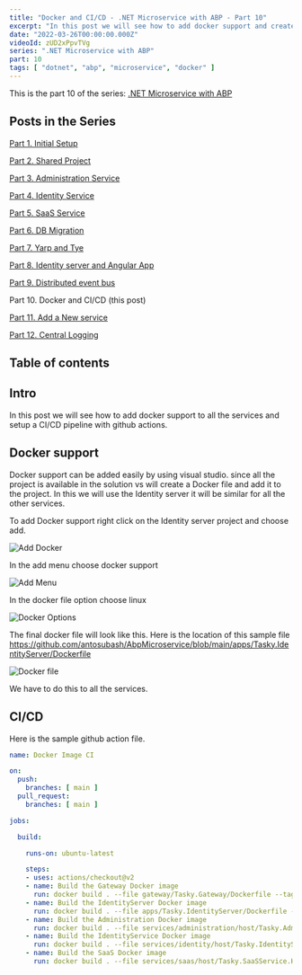 ```yaml
---
title: "Docker and CI/CD - .NET Microservice with ABP - Part 10"
excerpt: "In this post we will see how to add docker support and create a CI/CD with github actions"
date: "2022-03-26T00:00:00.000Z"
videoId: zUD2xPpvTVg 
series: ".NET Microservice with ABP"
part: 10
tags: [ "dotnet", "abp", "microservice", "docker" ]
---
```


This is the part 10 of the series: [.NET Microservice with ABP](https://blog.antosubash.com/posts/abp-microservice-series)

## Posts in the Series

[Part 1. Initial Setup](https://blog.antosubash.com/posts/netcore-microservice-with-abp-init-part-1)

[Part 2. Shared Project](https://blog.antosubash.com/posts/netcore-microservice-with-abp-shared-project-part-2)

[Part 3. Administration Service](https://blog.antosubash.com/posts/netcore-microservice-with-abp-administration-services-part-3)

[Part 4. Identity Service](https://blog.antosubash.com/posts/netcore-microservice-with-abp-identity-services-part-4)

[Part 5. SaaS Service](https://blog.antosubash.com/posts/netcore-microservice-with-abp-saas-services-part-5)

[Part 6. DB Migration](https://blog.antosubash.com/posts/netcore-microservice-with-abp-db-migration-part-6)

[Part 7. Yarp and Tye](https://blog.antosubash.com/posts/netcore-microservice-with-abp-yarp-and-tye-part-7)

[Part 8. Identity server and Angular App](https://blog.antosubash.com/posts/netcore-microservice-with-abp-identity-server-and-angular-part-8)

[Part 9. Distributed event bus](https://blog.antosubash.com/posts/netcore-microservice-with-abp-distributed-event-bus-part-9)

Part 10. Docker and CI/CD (this post)

[Part 11. Add a New service](https://blog.antosubash.com/posts/netcore-microservice-with-abp-add-new-service-part-11)

[Part 12. Central Logging](https://blog.antosubash.com/posts/netcore-microservice-with-abp-add-central-logging-part-12)


## Table of contents

## Intro

In this post we will see how to add docker support to all the services and setup a CI/CD pipeline with github actions.

## Docker support

Docker support can be added easily by using visual studio. since all the project is available in the solution vs will create a Docker file and add it to the project. In this we will use the Identity server it will be similar for all the other services.

To add Docker support right click on the Identity server project and choose add.

![Add Docker](/assets/posts/microservice/part10/docker0.png)

In the add menu choose docker support

![Add Menu](/assets/posts/microservice/part10/docker1.png)

In the docker file option choose linux

![Docker Options](/assets/posts/microservice/part10/docker2.png)

The final docker file will look like this. Here is the location of this sample file <https://github.com/antosubash/AbpMicroservice/blob/main/apps/Tasky.IdentityServer/Dockerfile>

![Docker file](/assets/posts/microservice/part10/docker3.png)

We have to do this to all the services.

## CI/CD

Here is the sample github action file.

```yaml
name: Docker Image CI

on:
  push:
    branches: [ main ]
  pull_request:
    branches: [ main ]

jobs:

  build:

    runs-on: ubuntu-latest

    steps:
    - uses: actions/checkout@v2
    - name: Build the Gateway Docker image
      run: docker build . --file gateway/Tasky.Gateway/Dockerfile --tag gateway:dev
    - name: Build the IdentityServer Docker image
      run: docker build . --file apps/Tasky.IdentityServer/Dockerfile --tag identityserver:dev
    - name: Build the Administration Docker image
      run: docker build . --file services/administration/host/Tasky.AdministrationService.HttpApi.Host/Dockerfile --tag administration:dev
    - name: Build the IdentityService Docker image
      run: docker build . --file services/identity/host/Tasky.IdentityService.HttpApi.Host/Dockerfile --tag identityservice:dev
    - name: Build the SaaS Docker image
      run: docker build . --file services/saas/host/Tasky.SaaSService.HttpApi.Host/Dockerfile --tag saas:dev
```
